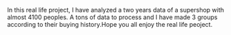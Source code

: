 In this real life project, I have analyzed a two years data of a supershop with almost 4100 peoples. A tons of data to process and I have made 3 groups according to their buying history.Hope you all enjoy the real life peoject.
